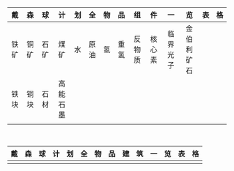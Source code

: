 |戴|森|球|计|划|全|物|品|组|件|一|览|表|格|
|:-:|:-:|:-:|:-:|:-:|:-:|:-:|:-:|:-:|:-:|:-:|:-:|:-:|:-:|
|铁矿|铜矿|石矿|煤矿|水|原油|氢|重氢|反物质|核心素|临界光子|金伯利矿石|||
|铁块|铜块|石材|高能石墨|||||||||||
|||||||||||||||

<br>

|戴|森|球|计|划|全|物|品|建|筑|一|览|表|格|
|:-:|:-:|:-:|:-:|:-:|:-:|:-:|:-:|:-:|:-:|:-:|:-:|:-:|:-:|
|||||||||||||||
